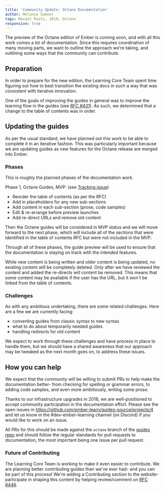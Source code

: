 ```yaml
---
title: 'Community Update: Octane Documentation'
author: Melanie Sumner
tags: Recent Posts, 2019, Octane
responsive: true
---
```


The preview of the Octane edition of Ember is coming soon, and with all this work comes a lot of documentation. Since this requires coordination of many moving parts, we want to outline the approach we're taking, and outlining some ways that the community can contribute. 

## Preparation

In order to prepare for the new edition, the Learning Core Team spent time figuring out how to best transition the existing docs in such a way that was consistent with iterative innovation. 

One of the goals of improving the guides in general was to improve the learning flow in the guides (see [RFC #431](https://github.com/emberjs/rfcs/pull/431)). As such, we determined that a change to the table of contents was in order.   

## Updating the guides

As per the usual standard, we have planned out this work to be able to complete it in an iterative fashion. This was particularly important because we are updating guides as new features for the Octane release are merged into Ember. 

### Phases

This is roughly the planned phases of the documentation work.

Phase 1, Octane Guides, MVP: (see [Tracking issue](https://github.com/ember-learn/guides-source/issues/394))

- Reorder the table of contents (as per the RFC)
- Add in placeholders for any new sub-sections
- Add content in each sub-section (prose, code samples)
- Edit & re-arrange before preview launches
- Add re-direct URLs and remove old content

Then the Octane guides will be considered in MVP status and we will move forward to the next phase, which will include all of the sections that were identified in the table of contents RFC but were not included in the MVP. 

Through all of these phases, the guide preview will be used to ensure that the documentation is staying on track with the intended features. 

While new content is being written and older content is being updated, no existing content will be completely deleted. Only after we have reviewed the content and added the re-directs will content be removed. This means that some content may be available if the user has the URL, but it won't be linked from the table of contents. 

### Challenges
As with any ambitious undertaking, there are some related challenges. Here are a few we are currently facing: 

- converting guides from classic syntax to new syntax
- what to do about temporarily needed guides
- handling redirects for old content

We expect to work through these challenges and have process in place to handle them, but we should have a shared awareness that our approach may be tweaked as the next month goes on, to address these issues. 

## How you can help
We expect that the community will be willing to submit PRs to help make the documentation better- from checking for spelling or grammar errors, to adding code samples, and even more ambitiously, writing some prose. 

Thanks to our infrastructure upgrades in 2018, we are well-positioned to accept community participation in the documentation effort. Please see the open issues in https://github.com/ember-learn/guides-source/projects/4 and let us know in the #dev-ember-learning channel (on Discord) if you would like to work on an issue. 

All PRs for this should be made against the `octane` branch of the [guides repo](https://github.com/ember-learn/guides-source) and should follow the regular standards for pull requests to documentation, the most important being one issue per pull request. 

### Future of Contributing

The Learning Core Team is working to make it even easier to contribute. We are planning better contributing guides than we've ever had- and you can be part of this process! We're adding a Contributing section to the website- participate in shaping this content by helping review/comment on [RFC #446](https://github.com/emberjs/rfcs/pull/446).
